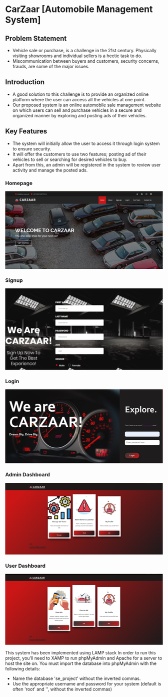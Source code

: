 # CarZaar [Automobile Management System]

## Problem Statement
* Vehicle sale or purchase, is a challenge in the 21st century. Physically visiting showrooms and individual sellers is a hectic task to do. 
* Miscommunication between buyers and customers, security concerns, frauds, are some of the major issues.

## Introduction
* A good solution to this challenge is to provide an organized online platform where the user can access all the vehicles at one point.
* Our proposed system is an online automobile sale management website on which users can sell and purchase vehicles in a secure and organized manner by exploring and posting ads of their vehicles.

## Key Features
* The system will initially allow the user to access it through login system to ensure security. 
* It will offer the customers to use two features; posting ad of their vehicles to sell or searching for desired vehicles to buy. 
* Apart from this, an admin will be registered in the system to review user activity and manage the posted ads.


### Homepage
![Webpage 1](screenshots/Picture1.png)  

### Signup
![Webpage 1](screenshots/Picture2.png)  

### Login
![Webpage 1](screenshots/Picture3.png)

### Admin Dashboard
![Webpage 1](screenshots/Picture5.png)

### User Dashboard
![Webpage 1](screenshots/Picture6.png)

This system has been implemented using LAMP stack
In order to run this project, you'll need to XAMP to run phpMyAdmin and Apache for a server to host the site on.
You must import the database into phpMyAdmin with the following details:
* Name the database 'se_project' without the inverted commas.
* Use the appropriate username and password for your system (default is often 'root' and '', without the inverted commas)
